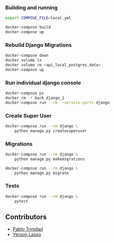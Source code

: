 ### Building and running
```bash
export COMPOSE_FILE=local.yml

docker-compose build
docker-compose up
```

### Rebuild Django Migrations
```bash
docker-compose down
docker volume ls
docker volume rm <api_local_postgres_data>
docker-compose up
```

### Run individual django console
```bash
docker-compose ps
docker rm -f back_django_1
docker-compose run --rm --service-ports django
```
### Create Super User
```bash
docker-compose run --rm django \
    python manage.py createsuperuser
```

### Migrations
```bash
docker-compose run --rm django \
    python manage.py makemigrations

docker-compose run --rm django \
    python manage.py migrate
```
### Tests

```bash
docker-compose run --rm django \
    pytest
```


## Contributors

- [Pablo Trinidad](https://github.com/pablotrinidad)
- [Yerson Lasso](https://github.com/unknowncoder05)
